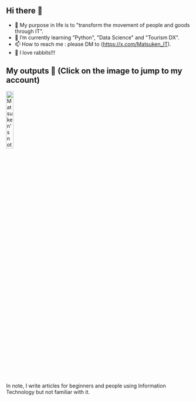 ## Hi there 👋
- 🔭 My purpose in life is to "transform the movement of people and goods through IT".
- 🌱 I’m currently learning "Python", "Data Science" and "Tourism DX".
- 📫 How to reach me : please DM to (https://x.com/Matsuken_IT).
- 🐰 I love rabbits!!!

## My outputs 🌳 (Click on the image to jump to my account)
<a href="https://note.com/matsuken_rabbit/">
<img src="https://prcdn.freetls.fastly.net/release_image/17890/159/17890-159-5c59b346c76de22508c3d2a368324b21-2667x1396.png?format=jpeg&auto=webp&quality=85%2C65&width=1950&height=1350&fit=bounds" alt="Matsuken's note" width=20%>
</a>

In note, I write articles for beginners and people using Information Technology but not familiar with it.




<!--
## My outputs
<a href="https://note.com/matsuken_rabbit/">
<img src="https://prcdn.freetls.fastly.net/release_image/17890/159/17890-159-5c59b346c76de22508c3d2a368324b21-2667x1396.png?format=jpeg&auto=webp&quality=85%2C65&width=1950&height=1350&fit=bounds" alt="Matsuken's note" width=20%>
</a>

[![note]()](https://note.com/matsuken_rabbit/)

[![Matsuken's note](https://img.shields.io/badge/note-Check!-FFFFFF?style=social&logo=notion&label=Matsuken's-note)](https://note.com/matsuken_rabbit/)

![](作ったURL)







**matsukenrabbit/matsukenrabbit** is a ✨ _special_ ✨ repository because its `README.md` (this file) appears on your GitHub profile.

Here are some ideas to get you started:

- 👯 I’m looking to collaborate on ...
- 🤔 I’m looking for help with ...
- 💬 Ask me about ...
- 😄 Pronouns: ...
- ⚡ Fun fact: ...
-->
